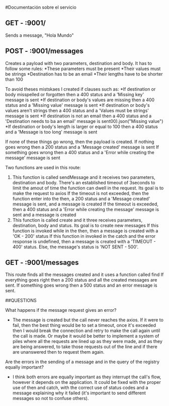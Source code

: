 #Documentación sobre el servicio

## GET - :9001/
Sends a message, "Hola Mundo"

## POST - :9001/messages
Creates a payload with two parameters, destination and body. 
It has to follow some rules:
*These parameters must be present
*Their values must be strings 
*Destination has to be an email
*Their lengths have to be shorter than 100 

To avoid theses mistskaes I created if clauses such as:
*If destination or body misspelled or forgotten then a 400 status and a 'Missing key' message is sent
*If destination or body's values are missing then a 400 status and a 'Missing value' message is sent
*If destination or body's values aren't strings then a 400 status and a 'Values must be strings' message is sent
*If destination is not an email then a 400 status and a 'Destination needs to ba an email' message is sent00).json("Missing value")
*If destination or body's length is larger or equal to 100 then a 400 status and a 'Message is too long' message is sent

If none of these things go wrong, then the payload is created.
If nothing goes wrong then a 200 status and a 'Message created' message is sent
If something goes wrong then a 400 status and a 'Error while creating the message' message is sent

Two functions are used in this route:
1) This function is called sendMessage and it receives two parameters, destination and body. There's an established timeout of 3seconds to limit the amout of time the function can dwell in the request. Its goal is to make the request to axios
If the timeout is not exceeded, then the function enter into the then, a 200 status and a 'Message created' message is sent, and a message is created
If the timeout is exceeded, then a 400 status and a 'Error while creating the message' message is sent and a message is created
2) This function is called create and it three receives parameters, destination, body and status. Its goal is to create new messages
If this function is invoked while in the then, then a message is created with a 'OK - 200' status
If this function in invoked in the catch and the error response is undefined, then a message is created with a 'TIMEOUT - 400' status. Else, the message's status is 'NOT SENT - 500'.

## GET - :9001/messages
This route finds all the messages created and it uses a function called find
If everything goes right then a 200 status and all the created messages are sent. 
If something goes wrong then a 500 status and an error message is sent.

##QUESTIONS

What happens if the message request gives an error?
 - The message is created but the call never reaches the axios. If it were to fail, then the best thing would be to set a timeout, once it's exceeded then I would break the connection and retry to make the call again until the call is made. Or maybe it would be better to implement a system of piles where all the requests are lined up as they were made, and as they are being answered, to take those requests out of the line and if there are unanswered then to request them again.

Are the errors in the sending of a message and in the query of the registry equally important?
 - I think both errors are equally important as they interrupt the call's flow, however it depends on the application. It could be fixed with the proper use of then and catch, with the correct use of status codes and a message explaining why it failed (it's important to send different messages so not to confuse others).
